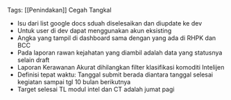 Tags: [[Penindakan]]
Cegah Tangkal
- Isu dari list google docs sduah diselesaikan dan diupdate ke dev
- Untuk user di dev dapat menggunakan akun eksisting
- Angka yang tampil di dashboard sama dengan yang ada di RHPK dan BCC
- Pada laporan rawan kejahatan yang diambil adalah data yang statusnya selain draft
- Laporan Kerawanan Akurat dihilangkan filter klasifikasi komoditi
Intelijen
- Definisi tepat waktu: Tanggal submit berada diantara tanggal selesai kegiatan sampai tgl 10 bulan berikutnya
- Target selesai TL modul intel dan CT adalah jumat pagi